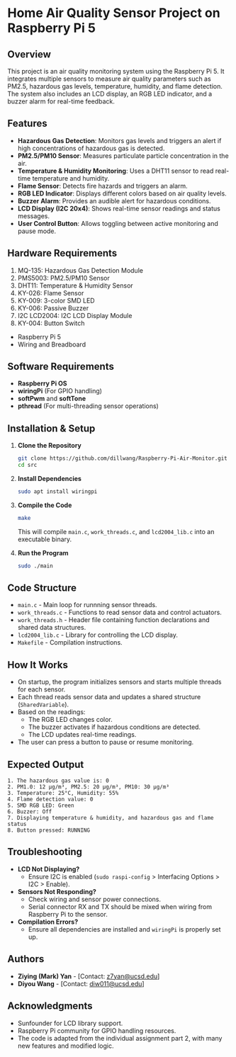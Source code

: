 # Home Air Quality Sensor Project on Raspberry Pi 5

## Overview
This project is an air quality monitoring system using the Raspberry Pi 5. It integrates multiple sensors to measure air quality parameters such as PM2.5, hazardous gas levels, temperature, humidity, and flame detection. The system also includes an LCD display, an RGB LED indicator, and a buzzer alarm for real-time feedback.

## Features
- **Hazardous Gas Detection**: Monitors gas levels and triggers an alert if high concentrations of hazardous gas is detected.
- **PM2.5/PM10 Sensor**: Measures particulate particle concentration in the air.
- **Temperature & Humidity Monitoring**: Uses a DHT11 sensor to read real-time temperature and humidity.
- **Flame Sensor**: Detects fire hazards and triggers an alarm.
- **RGB LED Indicator**: Displays different colors based on air quality levels.
- **Buzzer Alarm**: Provides an audible alert for hazardous conditions.
- **LCD Display (I2C 20x4)**: Shows real-time sensor readings and status messages.
- **User Control Button**: Allows toggling between active monitoring and pause mode.

## Hardware Requirements
 1. MQ-135: Hazardous Gas Detection Module
 2. PMS5003: PM2.5/PM10 Sensor
 3. DHT11: Temperature & Humidity Sensor
 4. KY-026: Flame Sensor
 5. KY-009: 3-color SMD LED
 6. KY-006: Passive Buzzer
 7. I2C LCD2004: I2C LCD Display Module
 8. KY-004: Button Switch
- Raspberry Pi 5
- Wiring and Breadboard

## Software Requirements
- **Raspberry Pi OS**
- **wiringPi** (For GPIO handling)
- **softPwm** and **softTone**
- **pthread** (For multi-threading sensor operations)

## Installation & Setup
1. **Clone the Repository**
   ```bash
   git clone https://github.com/dillwang/Raspberry-Pi-Air-Monitor.git
   cd src
   ```

2. **Install Dependencies**
   ```bash
   sudo apt install wiringpi
   ```

3. **Compile the Code**
   ```bash
   make
   ```
   This will compile `main.c`, `work_threads.c`, and `lcd2004_lib.c` into an executable binary.

4. **Run the Program**
   ```bash
   sudo ./main
   ```

## Code Structure
- `main.c` - Main loop for runnning sensor threads.
- `work_threads.c` - Functions to read sensor data and control actuators.
- `work_threads.h` - Header file containing function declarations and shared data structures.
- `lcd2004_lib.c` - Library for controlling the LCD display.
- `Makefile` - Compilation instructions.

## How It Works
- On startup, the program initializes sensors and starts multiple threads for each sensor.
- Each thread reads sensor data and updates a shared structure (`SharedVariable`).
- Based on the readings:
  - The RGB LED changes color.
  - The buzzer activates if hazardous conditions are detected.
  - The LCD updates real-time readings.
- The user can press a button to pause or resume monitoring.

## Expected Output
```
1. The hazardous gas value is: 0
2. PM1.0: 12 µg/m³, PM2.5: 20 µg/m³, PM10: 30 µg/m³
3. Temperature: 25°C, Humidity: 55%
4. Flame detection value: 0
5. SMD RGB LED: Green
6. Buzzer: Off
7. Displaying temperature & humidity, and hazardous gas and flame status
8. Button pressed: RUNNING
```

## Troubleshooting
- **LCD Not Displaying?**
  - Ensure I2C is enabled (`sudo raspi-config` > Interfacing Options > I2C > Enable).
- **Sensors Not Responding?**
  - Check wiring and sensor power connections.
  - Serial connector RX and TX should be mixed when wiring from Raspberry Pi to the sensor.
- **Compilation Errors?**
  - Ensure all dependencies are installed and `wiringPi` is properly set up.

## Authors
- **Ziying (Mark) Yan** - [Contact: z7yan@ucsd.edu]
- **Diyou Wang** - [Contact: diw011@ucsd.edu]

## Acknowledgments
- Sunfounder for LCD library support.
- Raspberry Pi community for GPIO handling resources.
- The code is adapted from the individual assignment part 2, with many new features and modified logic.

